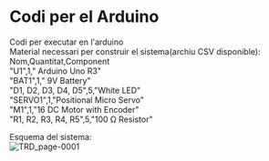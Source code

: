 # Codi per el Arduino

Codi per executar en l'arduino  
Material necessari per construir el sistema(archiu CSV disponible):   
Nom,Quantitat,Component  
"U1",1," Arduino Uno R3"  
"BAT1",1," 9V Battery"  
"D1, D2, D3, D4, D5",5,"White LED"  
"SERVO1",1,"Positional Micro Servo"  
"M1",1,"16 DC Motor with Encoder"  
"R1, R2, R3, R4, R5",5,"100 Ω Resistor"  

Esquema del sistema:  
![TRD_page-0001](https://github.com/Alxx61/Arduino-TDR/assets/135628431/870526bd-2b8b-4ce9-9d5b-ab6f7fb57be3)
